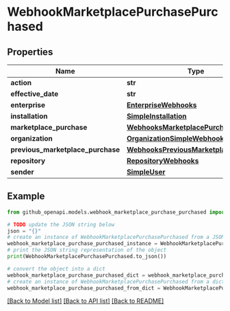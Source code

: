 # WebhookMarketplacePurchasePurchased


## Properties

Name | Type | Description | Notes
------------ | ------------- | ------------- | -------------
**action** | **str** |  | 
**effective_date** | **str** |  | 
**enterprise** | [**EnterpriseWebhooks**](EnterpriseWebhooks.md) |  | [optional] 
**installation** | [**SimpleInstallation**](SimpleInstallation.md) |  | [optional] 
**marketplace_purchase** | [**WebhooksMarketplacePurchase**](WebhooksMarketplacePurchase.md) |  | 
**organization** | [**OrganizationSimpleWebhooks**](OrganizationSimpleWebhooks.md) |  | [optional] 
**previous_marketplace_purchase** | [**WebhooksPreviousMarketplacePurchase**](WebhooksPreviousMarketplacePurchase.md) |  | [optional] 
**repository** | [**RepositoryWebhooks**](RepositoryWebhooks.md) |  | [optional] 
**sender** | [**SimpleUser**](SimpleUser.md) |  | 

## Example

```python
from github_openapi.models.webhook_marketplace_purchase_purchased import WebhookMarketplacePurchasePurchased

# TODO update the JSON string below
json = "{}"
# create an instance of WebhookMarketplacePurchasePurchased from a JSON string
webhook_marketplace_purchase_purchased_instance = WebhookMarketplacePurchasePurchased.from_json(json)
# print the JSON string representation of the object
print(WebhookMarketplacePurchasePurchased.to_json())

# convert the object into a dict
webhook_marketplace_purchase_purchased_dict = webhook_marketplace_purchase_purchased_instance.to_dict()
# create an instance of WebhookMarketplacePurchasePurchased from a dict
webhook_marketplace_purchase_purchased_from_dict = WebhookMarketplacePurchasePurchased.from_dict(webhook_marketplace_purchase_purchased_dict)
```
[[Back to Model list]](../README.md#documentation-for-models) [[Back to API list]](../README.md#documentation-for-api-endpoints) [[Back to README]](../README.md)


